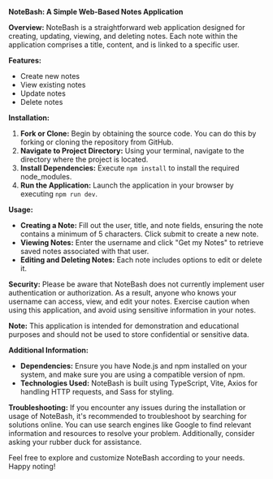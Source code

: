 ﻿**NoteBash: A Simple Web-Based Notes Application**

**Overview:**
NoteBash is a straightforward web application designed for creating, updating, viewing, and deleting notes. Each note within the application comprises a title, content, and is linked to a specific user.

**Features:**
- Create new notes
- View existing notes
- Update notes
- Delete notes

**Installation:**
1. **Fork or Clone:** Begin by obtaining the source code. You can do this by forking or cloning the repository from GitHub.
2. **Navigate to Project Directory:** Using your terminal, navigate to the directory where the project is located.
3. **Install Dependencies:** Execute `npm install` to install the required node_modules.
4. **Run the Application:** Launch the application in your browser by executing `npm run dev`.

**Usage:**
- **Creating a Note:** Fill out the user, title, and note fields, ensuring the note contains a minimum of 5 characters. Click submit to create a new note.
- **Viewing Notes:** Enter the username and click "Get my Notes" to retrieve saved notes associated with that user.
- **Editing and Deleting Notes:** Each note includes options to edit or delete it.

**Security:**
Please be aware that NoteBash does not currently implement user authentication or authorization. As a result, anyone who knows your username can access, view, and edit your notes. Exercise caution when using this application, and avoid using sensitive information in your notes.

**Note:** This application is intended for demonstration and educational purposes and should not be used to store confidential or sensitive data.

**Additional Information:**
- **Dependencies:** Ensure you have Node.js and npm installed on your system, and make sure you are using a compatible version of npm.
- **Technologies Used:** NoteBash is built using TypeScript, Vite, Axios for handling HTTP requests, and Sass for styling.

**Troubleshooting:**
If you encounter any issues during the installation or usage of NoteBash, it's recommended to troubleshoot by searching for solutions online. You can use search engines like Google to find relevant information and resources to resolve your problem. Additionally, consider asking your rubber duck for assistance.

Feel free to explore and customize NoteBash according to your needs. Happy noting!